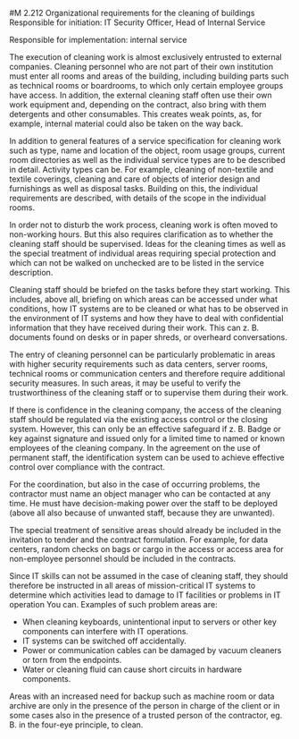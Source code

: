 #M 2.212 Organizational requirements for the cleaning of buildings
Responsible for initiation: IT Security Officer, Head of Internal Service

Responsible for implementation: internal service

The execution of cleaning work is almost exclusively entrusted to external companies. Cleaning personnel who are not part of their own institution must enter all rooms and areas of the building, including building parts such as technical rooms or boardrooms, to which only certain employee groups have access. In addition, the external cleaning staff often use their own work equipment and, depending on the contract, also bring with them detergents and other consumables. This creates weak points, as, for example, internal material could also be taken on the way back.

In addition to general features of a service specification for cleaning work such as type, name and location of the object, room usage groups, current room directories as well as the individual service types are to be described in detail. Activity types can be. For example, cleaning of non-textile and textile coverings, cleaning and care of objects of interior design and furnishings as well as disposal tasks. Building on this, the individual requirements are described, with details of the scope in the individual rooms.

In order not to disturb the work process, cleaning work is often moved to non-working hours. But this also requires clarification as to whether the cleaning staff should be supervised. Ideas for the cleaning times as well as the special treatment of individual areas requiring special protection and which can not be walked on unchecked are to be listed in the service description.

Cleaning staff should be briefed on the tasks before they start working. This includes, above all, briefing on which areas can be accessed under what conditions, how IT systems are to be cleaned or what has to be observed in the environment of IT systems and how they have to deal with confidential information that they have received during their work. This can z. B. documents found on desks or in paper shreds, or overheard conversations.

The entry of cleaning personnel can be particularly problematic in areas with higher security requirements such as data centers, server rooms, technical rooms or communication centers and therefore require additional security measures. In such areas, it may be useful to verify the trustworthiness of the cleaning staff or to supervise them during their work.

If there is confidence in the cleaning company, the access of the cleaning staff should be regulated via the existing access control or the closing system. However, this can only be an effective safeguard if z. B. Badge or key against signature and issued only for a limited time to named or known employees of the cleaning company. In the agreement on the use of permanent staff, the identification system can be used to achieve effective control over compliance with the contract.

For the coordination, but also in the case of occurring problems, the contractor must name an object manager who can be contacted at any time. He must have decision-making power over the staff to be deployed (above all also because of unwanted staff, because they are unwanted).

The special treatment of sensitive areas should already be included in the invitation to tender and the contract formulation. For example, for data centers, random checks on bags or cargo in the access or access area for non-employee personnel should be included in the contracts.

Since IT skills can not be assumed in the case of cleaning staff, they should therefore be instructed in all areas of mission-critical IT systems to determine which activities lead to damage to IT facilities or problems in IT operation You can. Examples of such problem areas are:

* When cleaning keyboards, unintentional input to servers or other key components can interfere with IT operations.
* IT systems can be switched off accidentally.
* Power or communication cables can be damaged by vacuum cleaners or torn from the endpoints.
* Water or cleaning fluid can cause short circuits in hardware components.


Areas with an increased need for backup such as machine room or data archive are only in the presence of the person in charge of the client or in some cases also in the presence of a trusted person of the contractor, eg. B. in the four-eye principle, to clean.



